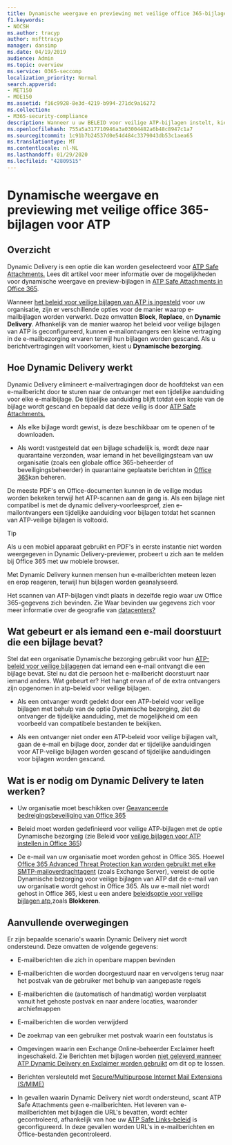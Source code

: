 ```yaml
---
title: Dynamische weergave en previewing met veilige office 365-bijlagen voor ATP
f1.keywords:
- NOCSH
ms.author: tracyp
author: msfttracyp
manager: dansimp
ms.date: 04/19/2019
audience: Admin
ms.topic: overview
ms.service: O365-seccomp
localization_priority: Normal
search.appverid:
- MET150
- MOE150
ms.assetid: f16c9928-8e3d-4219-b994-271dc9a16272
ms.collection:
- M365-security-compliance
description: Wanneer u uw BELEID voor veilige ATP-bijlagen instelt, kiest u Dynamische bezorging om vertragingen in berichten te voorkomen en mensen in staat te stellen bijlagen te bekijken die worden gescand.
ms.openlocfilehash: 755a5a317710946a3a03004482a6b48c8947c1a7
ms.sourcegitcommit: 1c91b7b24537d0e54d484c3379043db53c1aea65
ms.translationtype: MT
ms.contentlocale: nl-NL
ms.lasthandoff: 01/29/2020
ms.locfileid: "42809515"
---
```

# <a name="dynamic-delivery-and-previewing-with-office-365-atp-safe-attachments"></a>Dynamische weergave en previewing met veilige office 365-bijlagen voor ATP

## <a name="overview"></a>Overzicht

Dynamic Delivery is een optie die kan worden geselecteerd voor [ATP Safe Attachments.](atp-safe-attachments.md) Lees dit artikel voor meer informatie over de mogelijkheden voor dynamische weergave en preview-bijlagen in [ATP Safe Attachments in Office 365](atp-safe-attachments.md).

Wanneer [het beleid voor veilige bijlagen van ATP is ingesteld](set-up-atp-safe-attachments-policies.md) voor uw organisatie, zijn er verschillende opties voor de manier waarop e-mailbijlagen worden verwerkt. Deze omvatten **Block**, **Replace**, en **Dynamic Delivery**. Afhankelijk van de manier waarop het beleid voor veilige bijlagen van ATP is geconfigureerd, kunnen e-mailontvangers een kleine vertraging in de e-mailbezorging ervaren terwijl hun bijlagen worden gescand. Als u berichtvertragingen wilt voorkomen, kiest u **Dynamische bezorging**.

## <a name="how-dynamic-delivery-works"></a>Hoe Dynamic Delivery werkt

Dynamic Delivery elimineert e-mailvertragingen door de hoofdtekst van een e-mailbericht door te sturen naar de ontvanger met een tijdelijke aanduiding voor elke e-mailbijlage. De tijdelijke aanduiding blijft totdat een kopie van de bijlage wordt gescand en bepaald dat deze veilig is door [ATP Safe Attachments.](atp-safe-attachments.md)

- Als elke bijlage wordt gewist, is deze beschikbaar om te openen of te downloaden.

- Als wordt vastgesteld dat een bijlage schadelijk is, wordt deze naar quarantaine verzonden, waar iemand in het beveiligingsteam van uw organisatie (zoals een globale office 365-beheerder of beveiligingsbeheerder) in quarantaine geplaatste berichten in [Office 365](manage-quarantined-messages-and-files.md)kan beheren.

De meeste PDF's en Office-documenten kunnen in de veilige modus worden bekeken terwijl het ATP-scannen aan de gang is. Als een bijlage niet compatibel is met de dynamic delivery-voorleesproef, zien e-mailontvangers een tijdelijke aanduiding voor bijlagen totdat het scannen van ATP-veilige bijlagen is voltooid.

> [!TIP]
> Als u een mobiel apparaat gebruikt en PDF's in eerste instantie niet worden weergegeven in Dynamic Delivery-previewer, probeert u zich aan te melden bij Office 365 met uw mobiele browser.

Met Dynamic Delivery kunnen mensen hun e-mailberichten meteen lezen en erop reageren, terwijl hun bijlagen worden geanalyseerd.

Het scannen van ATP-bijlagen vindt plaats in dezelfde regio waar uw Office 365-gegevens zich bevinden. Zie Waar bevinden uw gegevens zich voor meer informatie over de geografie van [datacenters?](https://products.office.com/where-is-your-data-located?geo=All)

## <a name="what-happens-when-someone-forwards-an-email-that-contains-an-attachment"></a>Wat gebeurt er als iemand een e-mail doorstuurt die een bijlage bevat?

Stel dat een organisatie Dynamische bezorging gebruikt voor hun [ATP-beleid voor veilige bijlagen](set-up-atp-safe-attachments-policies.md)en dat iemand een e-mail ontvangt die een bijlage bevat. Stel nu dat die persoon het e-mailbericht doorstuurt naar iemand anders. Wat gebeurt er? Het hangt ervan af of de extra ontvangers zijn opgenomen in atp-beleid voor veilige bijlagen.

- Als een ontvanger wordt gedekt door een ATP-beleid voor veilige bijlagen met behulp van de optie Dynamische bezorging, ziet de ontvanger de tijdelijke aanduiding, met de mogelijkheid om een voorbeeld van compatibele bestanden te bekijken.

- Als een ontvanger niet onder een ATP-beleid voor veilige bijlagen valt, gaan de e-mail en bijlage door, zonder dat er tijdelijke aanduidingen voor ATP-veilige bijlagen worden gescand of tijdelijke aanduidingen voor bijlagen worden gescand.

## <a name="whats-required-for-dynamic-delivery-to-work"></a>Wat is er nodig om Dynamic Delivery te laten werken?

- Uw organisatie moet beschikken over [Geavanceerde bedreigingsbeveiliging van Office 365](office-365-atp.md)

- Beleid moet worden gedefinieerd voor veilige ATP-bijlagen met de optie Dynamische bezorging (zie Beleid voor [veilige bijlagen voor ATP instellen in Office 365](set-up-atp-safe-attachments-policies.md))

- De e-mail van uw organisatie moet worden gehost in Office 365. Hoewel [Office 365 Advanced Threat Protection kan worden gebruikt met elke SMTP-mailoverdrachtagent](https://docs.microsoft.com/office365/servicedescriptions/office-365-advanced-threat-protection-service-description#requirements-for-office-365-advanced-threat-protection-atp) (zoals Exchange Server), vereist de optie Dynamische bezorging voor veilige bijlagen van ATP dat de e-mail van uw organisatie wordt gehost in Office 365. Als uw e-mail niet wordt gehost in Office 365, kiest u een andere [beleidsoptie voor veilige bijlagen atp,](set-up-atp-safe-attachments-policies.md#step-3-learn-about-atp-safe-attachments-policy-options)zoals **Blokkeren**.

## <a name="additional-considerations"></a>Aanvullende overwegingen

Er zijn bepaalde scenario's waarin Dynamic Delivery niet wordt ondersteund. Deze omvatten de volgende gegevens:

- E-mailberichten die zich in openbare mappen bevinden

- E-mailberichten die worden doorgestuurd naar en vervolgens terug naar het postvak van de gebruiker met behulp van aangepaste regels

- E-mailberichten die (automatisch of handmatig) worden verplaatst vanuit het gehoste postvak en naar andere locaties, waaronder archiefmappen

- E-mailberichten die worden verwijderd

- De zoekmap van een gebruiker met postvak waarin een foutstatus is

- Omgevingen waarin een Exchange Online-beheerder Exclaimer heeft ingeschakeld. Zie Berichten met bijlagen worden [niet geleverd wanneer ATP Dynamic Delivery en Exclaimer worden gebruikt](https://support.microsoft.com/help/4014438/messages-with-attachments-are-not-delivered-when-atp-dynamic-delivery) om dit op te lossen.

- Berichten versleuteld met [Secure/Multipurpose Internet Mail Extensions (S/MIME)](s-mime-for-message-signing-and-encryption.md)

- In gevallen waarin Dynamic Delivery niet wordt ondersteund, scant ATP Safe Attachments geen e-mailberichten. Het leveren van e-mailberichten met bijlagen die URL's bevatten, wordt echter gecontroleerd, afhankelijk van hoe uw [ATP Safe Links-beleid](set-up-atp-safe-links-policies.md) is geconfigureerd. In deze gevallen worden URL's in e-mailberichten en Office-bestanden gecontroleerd.
